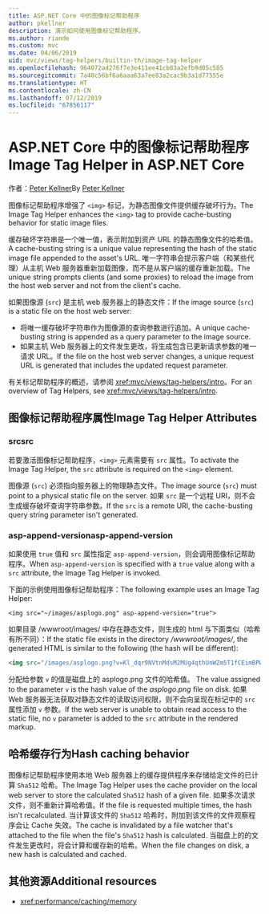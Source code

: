 ```yaml
---
title: ASP.NET Core 中的图像标记帮助程序
author: pkellner
description: 演示如何使用图像标记帮助程序。
ms.author: riande
ms.custom: mvc
ms.date: 04/06/2019
uid: mvc/views/tag-helpers/builtin-th/image-tag-helper
ms.openlocfilehash: 964072ad276f7e3e411ee41cb03a2efb9d05c585
ms.sourcegitcommit: 7a40c56bf6a6aaa63a7ee83a2cac9b3a1d77555e
ms.translationtype: HT
ms.contentlocale: zh-CN
ms.lasthandoff: 07/12/2019
ms.locfileid: "67856117"
---
```

# <a name="image-tag-helper-in-aspnet-core"></a><span data-ttu-id="d8933-103">ASP.NET Core 中的图像标记帮助程序</span><span class="sxs-lookup"><span data-stu-id="d8933-103">Image Tag Helper in ASP.NET Core</span></span>

<span data-ttu-id="d8933-104">作者：[Peter Kellner](https://peterkellner.net)</span><span class="sxs-lookup"><span data-stu-id="d8933-104">By [Peter Kellner](https://peterkellner.net)</span></span>

<span data-ttu-id="d8933-105">图像标记帮助程序增强了 `<img>` 标记，为静态图像文件提供缓存破坏行为。</span><span class="sxs-lookup"><span data-stu-id="d8933-105">The Image Tag Helper enhances the `<img>` tag to provide cache-busting behavior for static image files.</span></span>

<span data-ttu-id="d8933-106">缓存破坏字符串是一个唯一值，表示附加到资产 URL 的静态图像文件的哈希值。</span><span class="sxs-lookup"><span data-stu-id="d8933-106">A cache-busting string is a unique value representing the hash of the static image file appended to the asset's URL.</span></span> <span data-ttu-id="d8933-107">唯一字符串会提示客户端（和某些代理）从主机 Web 服务器重新加载图像，而不是从客户端的缓存重新加载。</span><span class="sxs-lookup"><span data-stu-id="d8933-107">The unique string prompts clients (and some proxies) to reload the image from the host web server and not from the client's cache.</span></span>

<span data-ttu-id="d8933-108">如果图像源 (`src`) 是主机 web 服务器上的静态文件：</span><span class="sxs-lookup"><span data-stu-id="d8933-108">If the image source (`src`) is a static file on the host web server:</span></span>

* <span data-ttu-id="d8933-109">将唯一缓存破坏字符串作为图像源的查询参数进行追加。</span><span class="sxs-lookup"><span data-stu-id="d8933-109">A unique cache-busting string is appended as a query parameter to the image source.</span></span>
* <span data-ttu-id="d8933-110">如果主机 Web 服务器上的文件发生更改，将生成包含已更新请求参数的唯一请求 URL。</span><span class="sxs-lookup"><span data-stu-id="d8933-110">If the file on the host web server changes, a unique request URL is generated that includes the updated request parameter.</span></span>

<span data-ttu-id="d8933-111">有关标记帮助程序的概述，请参阅 <xref:mvc/views/tag-helpers/intro>。</span><span class="sxs-lookup"><span data-stu-id="d8933-111">For an overview of Tag Helpers, see <xref:mvc/views/tag-helpers/intro>.</span></span>

## <a name="image-tag-helper-attributes"></a><span data-ttu-id="d8933-112">图像标记帮助程序属性</span><span class="sxs-lookup"><span data-stu-id="d8933-112">Image Tag Helper Attributes</span></span>

### <a name="src"></a><span data-ttu-id="d8933-113">src</span><span class="sxs-lookup"><span data-stu-id="d8933-113">src</span></span>

<span data-ttu-id="d8933-114">若要激活图像标记帮助程序，`<img>` 元素需要有 `src` 属性。</span><span class="sxs-lookup"><span data-stu-id="d8933-114">To activate the Image Tag Helper, the `src` attribute is required on the `<img>` element.</span></span>

<span data-ttu-id="d8933-115">图像源 (`src`) 必须指向服务器上的物理静态文件。</span><span class="sxs-lookup"><span data-stu-id="d8933-115">The image source (`src`) must point to a physical static file on the server.</span></span> <span data-ttu-id="d8933-116">如果 `src` 是一个远程 URI，则不会生成缓存破坏查询字符串参数。</span><span class="sxs-lookup"><span data-stu-id="d8933-116">If the `src` is a remote URI, the cache-busting query string parameter isn't generated.</span></span>

### <a name="asp-append-version"></a><span data-ttu-id="d8933-117">asp-append-version</span><span class="sxs-lookup"><span data-stu-id="d8933-117">asp-append-version</span></span>

<span data-ttu-id="d8933-118">如果使用 `true` 值和 `src` 属性指定 `asp-append-version`，则会调用图像标记帮助程序。</span><span class="sxs-lookup"><span data-stu-id="d8933-118">When `asp-append-version` is specified with a `true` value along with a `src` attribute, the Image Tag Helper is invoked.</span></span>

<span data-ttu-id="d8933-119">下面的示例使用图像标记帮助程序：</span><span class="sxs-lookup"><span data-stu-id="d8933-119">The following example uses an Image Tag Helper:</span></span>

```cshtml
<img src="~/images/asplogo.png" asp-append-version="true">
```

<span data-ttu-id="d8933-120">如果目录 /wwwroot/images/  中存在静态文件，则生成的 html 与下面类似（哈希有所不同）：</span><span class="sxs-lookup"><span data-stu-id="d8933-120">If the static file exists in the directory */wwwroot/images/*, the generated HTML is similar to the following (the hash will be different):</span></span>

```html
<img src="/images/asplogo.png?v=Kl_dqr9NVtnMdsM2MUg4qthUnWZm5T1fCEimBPWDNgM">
```

<span data-ttu-id="d8933-121">分配给参数 `v` 的值是磁盘上的 asplogo.png 文件的哈希值。 </span><span class="sxs-lookup"><span data-stu-id="d8933-121">The value assigned to the parameter `v` is the hash value of the *asplogo.png* file on disk.</span></span> <span data-ttu-id="d8933-122">如果 Web 服务器无法获取对静态文件的读取访问权限，则不会向呈现在标记中的 `src` 属性添加 `v` 参数。</span><span class="sxs-lookup"><span data-stu-id="d8933-122">If the web server is unable to obtain read access to the static file, no `v` parameter is added to the `src` attribute in the rendered markup.</span></span>

## <a name="hash-caching-behavior"></a><span data-ttu-id="d8933-123">哈希缓存行为</span><span class="sxs-lookup"><span data-stu-id="d8933-123">Hash caching behavior</span></span>

<span data-ttu-id="d8933-124">图像标记帮助程序使用本地 Web 服务器上的缓存提供程序来存储给定文件的已计算 `Sha512` 哈希。</span><span class="sxs-lookup"><span data-stu-id="d8933-124">The Image Tag Helper uses the cache provider on the local web server to store the calculated `Sha512` hash of a given file.</span></span> <span data-ttu-id="d8933-125">如果多次请求文件，则不重新计算哈希值。</span><span class="sxs-lookup"><span data-stu-id="d8933-125">If the file is requested multiple times, the hash isn't recalculated.</span></span> <span data-ttu-id="d8933-126">当计算该文件的 `Sha512` 哈希时，附加到该文件的文件观察程序会让 Cache 失效。</span><span class="sxs-lookup"><span data-stu-id="d8933-126">The cache is invalidated by a file watcher that's attached to the file when the file's `Sha512` hash is calculated.</span></span> <span data-ttu-id="d8933-127">当磁盘上的的文件发生更改时，将会计算和缓存新的哈希。</span><span class="sxs-lookup"><span data-stu-id="d8933-127">When the file changes on disk, a new hash is calculated and cached.</span></span>

## <a name="additional-resources"></a><span data-ttu-id="d8933-128">其他资源</span><span class="sxs-lookup"><span data-stu-id="d8933-128">Additional resources</span></span>

* <xref:performance/caching/memory>
